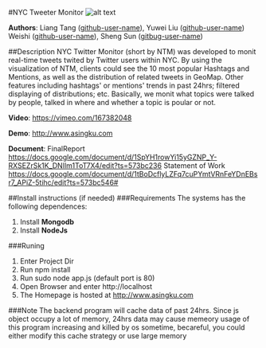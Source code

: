 #NYC Tweeter Monitor
![alt text](https://raw.githubusercontent.com/NYU-CS6313-SPRING2016/Group-2-Twitter-NYC/master/screenshot.png "Screenshot")

**Authors**: Liang Tang ([github-user-name](https://github.com/singku)), Yuwei Liu ([github-user-name](https://github.com/vivian3472 )) Weishi ([github-user-name](https://github.com/Weishi93)), Sheng Sun ([gitbug-user-name](https://github.com/se7enRune))

##Description
NYC Twitter Monitor (short by NTM) was developed to monit real-time tweets twited by Twitter users within NYC. By using the visualization of NTM, clients could see the 10 most popular Hashtags and Mentions, as well as the distribution of related tweets in GeoMap. Other features including hashtags' or mentions' trends in past 24hrs; filtered displaying of distributions; etc. Basically, we monit what topics were talked by people, talked in where and whether a topic is poular or not.

**Video**: https://vimeo.com/167382048

**Demo**: http://www.asingku.com

**Document**: 
  FinalReport https://docs.google.com/document/d/1SpYH1rowYi15yGZNP_Y-RXSEZrSk1K_DNIlm1ToT7X4/edit?ts=573bc236
  Statement of Work https://docs.google.com/document/d/1tBoDcflyLZFq7cuPYmtVRnFeYDnEBsr7_APiZ-5tihc/edit?ts=573bc546#

##Install instructions (if needed)
###Requirements 
The systems has the following dependences:
1. Install **Mongodb**
2. Install **NodeJs**


###Runing
1. Enter Project Dir
2. Run npm install
3. Run sudo node app.js (default port is 80)
4. Open Browser and enter http://localhost
5. The Homepage is hosted at http://www.asingku.com

###Note
The backend program will cache data of past 24hrs. Since js object occupy a lot of memory, 24hrs data may cause
memeory usage of this program increasing and killed by os sometime, becareful, you could either modify this cache strategy or use large memory



